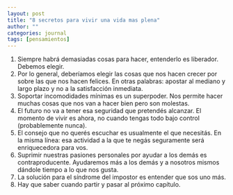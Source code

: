 ```yaml
---
layout: post
title: "8 secretos para vivir una vida mas plena"
author: ""
categories: journal
tags: [pensamientos]
---
```


1. Siempre habrá demasiadas cosas para hacer, entenderlo es liberador. Debemos elegir.
2. Por lo general, deberíamos elegir las cosas que nos hacen crecer por sobre las que nos hacen felices. En otras palabras: apostar al mediano y largo plazo y no a la satisfacción inmediata.
3. Soportar incomodidades mínimas es un superpoder. Nos permite hacer muchas cosas que nos van a hacer bien pero son molestas.
4. El futuro no va a tener esa seguridad que pretendés alcanzar. El momento de vivir es ahora, no cuando tengas todo bajo control (probablemente nunca).
5. El consejo que no querés escuchar es usualmente el que necesitás. En la misma línea: esa actividad a la que te negás seguramente será enriquecedora para vos.
6. Suprimir nuestras pasiones personales por ayudar a los demás es contraproducente. Ayudaremos más a los demás y a nosotros mismos dándole tiempo a lo que nos gusta.
7. La solución para el síndrome del impostor es entender que sos uno más. 
8. Hay que saber cuando partir y pasar al próximo capítulo.
